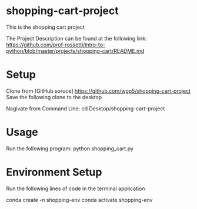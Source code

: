 # shopping-cart-project
This is the shopping cart project

The Project Description can be found at the following link:
https://github.com/prof-rossetti/intro-to-python/blob/master/projects/shopping-cart/README.md


# Setup

Clone from [GitHub soruce] https://github.com/wpp5/shopping-cart-project
Save the following clone to the desktop

Nagivate from Command Line:
cd Desktop/shopping-cart-project


# Usage

Run the following program:
python shopping_cart.py

# Environment Setup
Run the following lines of code in the terminal application 

conda create -n shopping-env
conda activate shopping-env
